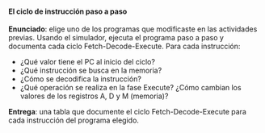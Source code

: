 #### El ciclo de instrucción paso a paso

**Enunciado**: elige uno de los programas que modificaste en las actividades previas. Usando el simulador, ejecuta el programa paso a paso y documenta cada ciclo Fetch-Decode-Execute. Para cada instrucción:

- ¿Qué valor tiene el PC al inicio del ciclo?
- ¿Qué instrucción se busca en la memoria?
- ¿Cómo se decodifica la instrucción?
- ¿Qué operación se realiza en la fase Execute? ¿Cómo cambian los valores de los registros A, D y M (memoria)?

**Entrega**: una tabla que documente el ciclo Fetch-Decode-Execute para cada instrucción del programa elegido.